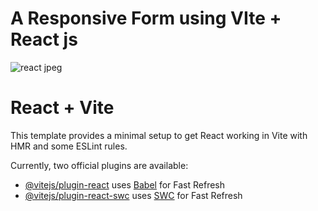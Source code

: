 # A Responsive Form using VIte + React js
![react jpeg](https://github.com/XTRMDTECHGUY1/Forms-using-React-js/assets/88555638/b49ce3e6-260e-450d-aaad-213e7a3e2bb8)





# React + Vite

This template provides a minimal setup to get React working in Vite with HMR and some ESLint rules.

Currently, two official plugins are available:

- [@vitejs/plugin-react](https://github.com/vitejs/vite-plugin-react/blob/main/packages/plugin-react/README.md) uses [Babel](https://babeljs.io/) for Fast Refresh
- [@vitejs/plugin-react-swc](https://github.com/vitejs/vite-plugin-react-swc) uses [SWC](https://swc.rs/) for Fast Refresh
